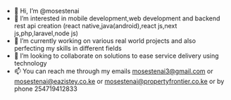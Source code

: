 - 👋 Hi, I’m @mosestenai
- 👀 I’m interested in mobile development,web development and backend rest api creation (react native,java(android),react js,next js,php,laravel,node js)
- 🌱 I’m currently working on various real world projects and also perfecting my skills in different fields 
- 💞️ I’m looking to collaborate on solutions to ease service delivery using technology
- 📫 You can reach me through my emails mosestenai3@gmail.com or mosestenai@eazistey.co.ke or mosestenai@propertyfrontier.co.ke or by phone 254719412833

<!---
mosestenai/mosestenai is a ✨ special ✨ repository because its `README.md` (this file) appears on your GitHub profile.
You can click the Preview link to take a look at your changes.
--->
